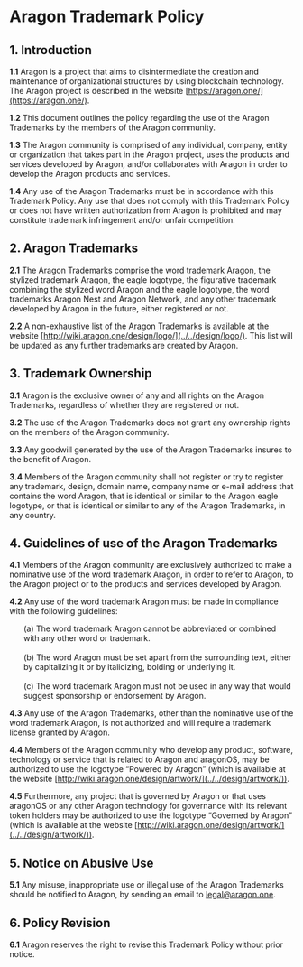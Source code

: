 # Aragon Trademark Policy

## 1. Introduction

**1.1** Aragon is a project that aims to disintermediate the creation and maintenance of organizational structures by using blockchain technology. The Aragon project is described in the website [https://aragon.one/](https://aragon.one/).

**1.2** This document outlines the policy regarding the use of the Aragon Trademarks by the members of the Aragon community.

**1.3** The Aragon community is comprised of any individual, company, entity or organization that takes part in the Aragon project, uses the products and services developed by Aragon, and/or collaborates with Aragon in order to develop the Aragon products and services.

**1.4** Any use of the Aragon Trademarks must be in accordance with this Trademark Policy. Any use that does not comply with this Trademark Policy or does not have written authorization from Aragon is prohibited and may constitute trademark infringement and/or unfair competition.

## 2. Aragon Trademarks

**2.1** The Aragon Trademarks comprise the word trademark Aragon, the stylized trademark Aragon, the eagle logotype, the figurative trademark combining the stylized word Aragon and the eagle logotype, the word trademarks Aragon Nest and Aragon Network, and any other trademark developed by Aragon in the future, either registered or not.

**2.2** A non-exhaustive list of the Aragon Trademarks is available at the website [http://wiki.aragon.one/design/logo/](../../design/logo/). This list will be updated as any further trademarks are created by Aragon.

## 3. Trademark Ownership

**3.1** Aragon is the exclusive owner of any and all rights on the Aragon Trademarks, regardless of whether they are registered or not.

**3.2** The use of the Aragon Trademarks does not grant any ownership rights on the members of the Aragon community.

**3.3** Any goodwill generated by the use of the Aragon Trademarks insures to the benefit of Aragon.

**3.4** Members of the Aragon community shall not register or try to register any trademark, design, domain name, company name or e-mail address that contains the word Aragon, that is identical or similar to the Aragon eagle logotype, or that is identical or similar to any of the Aragon Trademarks, in any country.

## 4. Guidelines of use of the Aragon Trademarks

**4.1** Members of the Aragon community are exclusively authorized to make a nominative use of the word trademark Aragon, in order to refer to Aragon, to the Aragon project or to the products and services developed by Aragon.

**4.2** Any use of the word trademark Aragon must be made in compliance with the following guidelines:

<p style="margin-left: 5%">(a) The word trademark Aragon cannot be abbreviated or combined with any other word or trademark.<br>
    <br>
    (b) The word Aragon must be set apart from the surrounding text, either by capitalizing it or by italicizing, bolding or underlying it.<br>
    <br>
    (c) The word trademark Aragon must not be used in any way that would suggest sponsorship or endorsement by Aragon.</p>

**4.3** Any use of the Aragon Trademarks, other than the nominative use of the word trademark Aragon, is not authorized and will require a trademark license granted by Aragon.

**4.4** Members of the Aragon community who develop any product, software, technology or service that is related to Aragon and aragonOS, may be authorized to use the logotype “Powered by Aragon” (which is available at the website [http://wiki.aragon.one/design/artwork/](../../design/artwork/)).

**4.5** Furthermore, any project that is governed by Aragon or that uses aragonOS or any other Aragon technology for governance with its relevant token holders may be authorized to use the logotype “Governed by Aragon” (which is available at the website [http://wiki.aragon.one/design/artwork/](../../design/artwork/)).

## 5. Notice on Abusive Use

**5.1** Any misuse, inappropriate use or illegal use of the Aragon Trademarks should be notified to Aragon, by sending an email to legal@aragon.one.

## 6. Policy Revision

**6.1** Aragon reserves the right to revise this Trademark Policy without prior notice.
